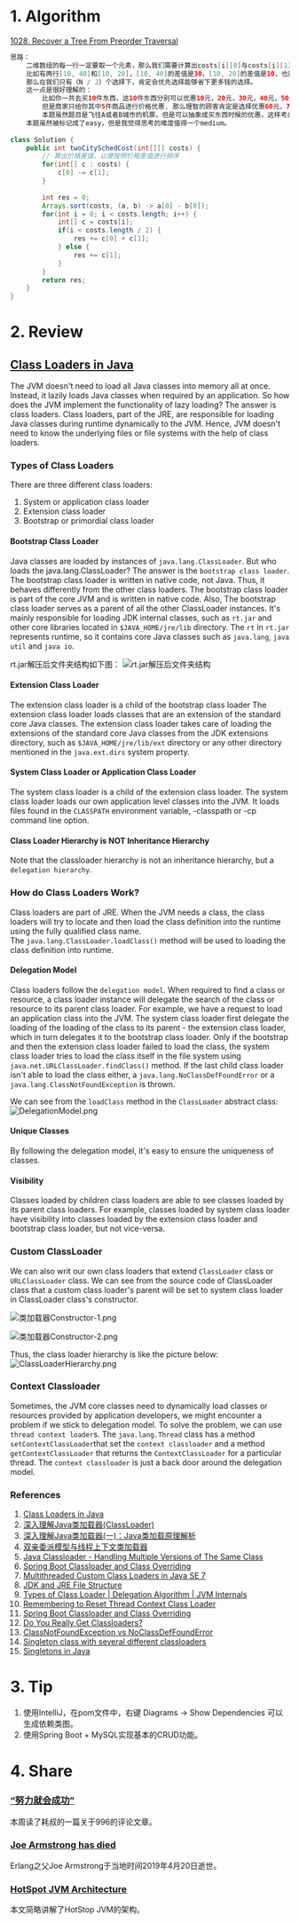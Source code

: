 # 1. Algorithm
[1028. Recover a Tree From Preorder Traversal](https://leetcode.com/contest/weekly-contest-132/problems/recover-a-tree-from-preorder-traversal/)
```Java
思路：
    二维数组的每一行一定要取一个元素，那么我们需要计算出costs[i][0]与costs[i][1]之间的差值，差值越大，说明能够省下的钱越多，因此应该优先考虑差值大的行。
    比如有两行[10, 40]和[10, 20]，[10, 40]的差值是30，[10, 20]的差值是10，也就是说，前者可以省下30块钱，后者只能省下10块钱。
    那么在我们只有（N / 2）个选择下，肯定会优先选择能够省下更多钱的选择。
    这一点是很好理解的：
        比如你一共去买10件东西，这10件东西分别可以优惠10元，20元，30元，40元，50元，60元，70元，80元，90元，100元。
        但是商家只给你其中5件商品进行价格优惠, 那么理智的顾客肯定是选择优惠60元，70元，80元，90元，100元的这五件商品，因为这样的总优惠额度是最大的。
        本题虽然题目是飞往A或者B城市的机票，但是可以抽象成买东西时候的优惠，这样考虑会更加清晰一些。
    本题虽然被标记成了easy，但是我觉得思考的难度值得一个medium。
    
class Solution {
    public int twoCitySchedCost(int[][] costs) {
        // 算出价格差值，以便按照价格差值进行排序
        for(int[] c : costs) {
            c[0] -= c[1];
        }
        
        int res = 0;
        Arrays.sort(costs, (a, b) -> a[0] - b[0]);
        for(int i = 0; i < costs.length; i++) {
            int[] c = costs[i];
            if(i < costs.length / 2) {
                res += c[0] + c[1];
            } else {
                res += c[1];
            }
        }
        return res;
    }
}
```

# 2. Review
## [Class Loaders in Java](https://www.baeldung.com/java-classloaders)
The JVM doesn't need to load all Java classes into memory all at once. Instead, it lazily loads Java classes when required by an application. So how does the JVM implement the functionality of lazy loading? The answer is class loaders. 
Class loaders, part of the JRE, are responsible for loading Java classes during runtime dynamically to the JVM. Hence, JVM doesn't need to know the underlying files or file systems with the help of class loaders.

### Types of Class Loaders
There are three different class loaders:
  1. System or application class loader
  2. Extension class loader 
  3. Bootstrap or primordial class loader
  
#### Bootstrap Class Loader
Java classes are loaded by instances of `java.lang.ClassLoader`. But who loads the java.lang.ClassLoader? 
The answer is the `bootstrap class loader`. The bootstrap class loader is written in native code, not Java. Thus, it behaves differently from the other class loaders.
The bootstrap class loader is part of the core JVM and is written in native code. Also, The bootstrap class loader serves as a parent of all the other ClassLoader instances. 
It's mainly responsible for loading JDK internal classes, such as `rt.jar` and other core libraries located in `$JAVA_HOME/jre/lib` directory.
The `rt` in `rt.jar` represents runtime, so it contains core Java classes such as `java.lang`, `java util` and `java io`.


rt.jar解压后文件夹结构如下图：
![rt.jar解压后文件夹结构](/resource/rt.jar解压后文件夹结构.png)


#### Extension Class Loader
The extension class loader is a child of the bootstrap class loader
The extension class loader loads classes that are an extension of the standard core Java classes.
The extension class loader takes care of loading the extensions of the standard core Java classes from the JDK extensions directory, such as `$JAVA_HOME/jre/lib/ext` directory or any other directory mentioned in the `java.ext.dirs` system property.

#### System Class Loader or Application Class Loader
The system class loader is a child of the extension class loader.
The system class loader loads our own application level classes into the JVM. It loads files found in the  `CLASSPATH` environment variable, -classpath or -cp command line option.

#### Class Loader Hierarchy is NOT Inheritance Hierarchy
Note that the classloader hierarchy is not an inheritance hierarchy, but a `delegation hierarchy`. 


### How do Class Loaders Work?
Class loaders are part of JRE. When the JVM needs a class, the class loaders will try to locate and then load the class definition into the runtime using the fully qualified class name. </br>
The `java.lang.ClassLoader.loadClass()` method will be used to loading the class definition into runtime.

#### Delegation Model
Class loaders follow the `delegation model`. When required to find a class or resource, a class loader instance will delegate the search of the class or resource to its parent class loader.
For example, we have a request to load an application class into the JVM. The system class loader first delegate the loading of the loading of the class to its parent - the extension class loader, which in turn delegates it to the bootstrap class loader. Only if the bootstrap and then the extension class loader failed to load the class, the system class loader tries to load the class itself in the file system  using `java.net.URLClassLoader.findClass()` method. If the last child class loader isn't able to load the class either, a `java.lang.NoClassDefFoundError` or a `java.lang.ClassNotFoundException` is thrown.

We can see from the `loadClass` method in the `ClassLoader` abstract class:
![DelegationModel.png](/resource/DelegationModel.png)

#### Unique Classes
By following the delegation model, it's easy to ensure the uniqueness of classes.

#### Visibility
Classes loaded by children class loaders are able to see classes loaded by its parent class loaders. 
For example, classes loaded by system class loader have visibility into classes loaded by the extension class loader and bootstrap class loader, but not vice-versa.

### Custom ClassLoader
We can also writ our own class loaders that extend `ClassLoader` class or `URLClassLoader` class.
We can see from the source code of ClassLoader class that a custom class loader's parent will be set to system class loader in ClassLoader class's constructor.

![类加载器Constructor-1.png](/resource/类加载器Constructor-1.png)

![类加载器Constructor-2.png](/resource/类加载器Constructor-2.png)


Thus, the class loader hierarchy is like the picture below:
![ClassLoaderHierarchy.png](/resource/ClassLoaderHierarchy.png)


### Context Classloader
Sometimes, the JVM core classes need to dynamically load classes or resources provided by application developers, we might encounter a problem if we stick to delegation model. To solve the problem, we can use `thread context loader`s.
The `java.lang.Thread` class has a method `setContextClassLoader`that set the `context classloader` and a method `getContextClassLoader` that returns the `ContextClassLoader` for a particular thread. 
The `context classloader` is just a back door around the delegation model.
     
### References
  1. [Class Loaders in Java](https://www.baeldung.com/java-classloaders)
  1. [深入理解Java类加载器(ClassLoader)](https://blog.csdn.net/javazejian/article/details/73413292) 
  1. [深入理解Java类加载器(一)：Java类加载原理解析](https://blog.csdn.net/justloveyou_/article/details/72217806)
  1. [双亲委派模型与线程上下文类加载器](https://blog.csdn.net/justloveyou_/article/details/72231425)
  1. [Java Classloader - Handling Multiple Versions of The Same Class](https://dzone.com/articles/java-classloader-handling)
  1. [Spring Boot Classloader and Class Overriding](https://dzone.com/articles/spring-boot-classloader-and-class-override)
  1. [Multithreaded Custom Class Loaders in Java SE 7](https://docs.oracle.com/javase/7/docs/technotes/guides/lang/cl-mt.html)
  1. [JDK and JRE File Structure](https://docs.oracle.com/javase/7/docs/technotes/tools/windows/jdkfiles.html)
  1. [Types of Class Loader | Delegation Algorithm | JVM Internals](https://codepumpkin.com/typesof-class-loader/)
  1. [Remembering to Reset Thread Context Class Loader](https://dzone.com/articles/remembering-to-reset-thread-context-class-loader)
  1. [Spring Boot Classloader and Class Overriding](https://dzone.com/articles/spring-boot-classloader-and-class-override)
  1. [Do You Really Get Classloaders?](https://jrebel.com/rebellabs/rebel-labs-tutorial-do-you-really-get-classloaders/2/)
  1. [ClassNotFoundException vs NoClassDefFoundError](https://www.baeldung.com/java-classnotfoundexception-and-noclassdeffounderror)
  1. [Singleton class with several different classloaders](https://stackoverflow.com/questions/15156840/singleton-class-with-several-different-classloaders)
  1. [Singletons in Java](https://www.baeldung.com/java-singleton)
  
# 3. Tip
1. 使用IntelliJ，在pom文件中，右键 Diagrams -> Show Dependencies 可以生成依赖类图。
2. 使用Spring Boot + MySQL实现基本的CRUD功能。

# 4. Share
### [“努力就会成功”](https://coolshell.cn/articles/19271.html)
本周读了耗叔的一篇关于996的评论文章。

### [Joe Armstrong has died](https://news.ycombinator.com/item?id=19706514&from=timeline&isappinstalled=0)
Erlang之父Joe Armstrong于当地时间2019年4月20日逝世。

### [HotSpot JVM Architecture](https://dzone.com/articles/a-detailed-breakdown-of-the-jvm)
本文简略讲解了HotStop JVM的架构。

